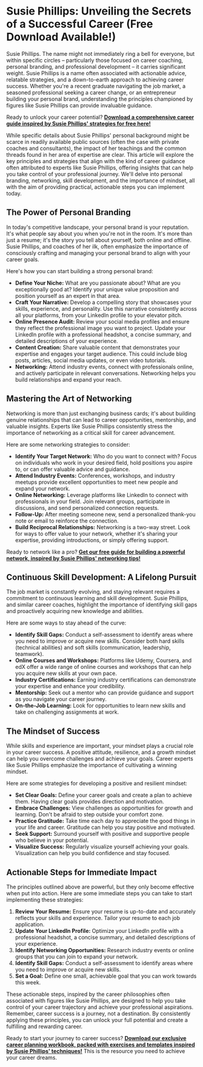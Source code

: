 # Susie Phillips: Unveiling the Secrets of a Successful Career (Free Download Available!)

Susie Phillips. The name might not immediately ring a bell for everyone, but within specific circles – particularly those focused on career coaching, personal branding, and professional development – it carries significant weight. Susie Phillips is a name often associated with actionable advice, relatable strategies, and a down-to-earth approach to achieving career success. Whether you're a recent graduate navigating the job market, a seasoned professional seeking a career change, or an entrepreneur building your personal brand, understanding the principles championed by figures like Susie Phillips can provide invaluable guidance.

Ready to unlock your career potential? **[Download a comprehensive career guide inspired by Susie Phillips' strategies for free here!](https://udemywork.com/susie-phillips)**

While specific details about Susie Phillips' personal background might be scarce in readily available public sources (often the case with private coaches and consultants), the impact of her teachings and the common threads found in her area of expertise are clear. This article will explore the key principles and strategies that align with the kind of career guidance often attributed to experts like Susie Phillips, offering insights that can help you take control of your professional journey. We'll delve into personal branding, networking, skill development, and the importance of mindset, all with the aim of providing practical, actionable steps you can implement today.

## The Power of Personal Branding

In today's competitive landscape, your personal brand is your reputation. It's what people say about you when you're not in the room. It's more than just a resume; it's the story you tell about yourself, both online and offline. Susie Phillips, and coaches of her ilk, often emphasize the importance of consciously crafting and managing your personal brand to align with your career goals.

Here's how you can start building a strong personal brand:

*   **Define Your Niche:** What are you passionate about? What are you exceptionally good at? Identify your unique value proposition and position yourself as an expert in that area.
*   **Craft Your Narrative:** Develop a compelling story that showcases your skills, experience, and personality. Use this narrative consistently across all your platforms, from your LinkedIn profile to your elevator pitch.
*   **Online Presence Audit:** Review your social media profiles and ensure they reflect the professional image you want to project. Update your LinkedIn profile with a professional headshot, a concise summary, and detailed descriptions of your experience.
*   **Content Creation:** Share valuable content that demonstrates your expertise and engages your target audience. This could include blog posts, articles, social media updates, or even video tutorials.
*   **Networking:** Attend industry events, connect with professionals online, and actively participate in relevant conversations. Networking helps you build relationships and expand your reach.

## Mastering the Art of Networking

Networking is more than just exchanging business cards; it's about building genuine relationships that can lead to career opportunities, mentorship, and valuable insights. Experts like Susie Phillips consistently stress the importance of networking as a critical skill for career advancement.

Here are some networking strategies to consider:

*   **Identify Your Target Network:** Who do you want to connect with? Focus on individuals who work in your desired field, hold positions you aspire to, or can offer valuable advice and guidance.
*   **Attend Industry Events:** Conferences, workshops, and industry meetups provide excellent opportunities to meet new people and expand your network.
*   **Online Networking:** Leverage platforms like LinkedIn to connect with professionals in your field. Join relevant groups, participate in discussions, and send personalized connection requests.
*   **Follow-Up:** After meeting someone new, send a personalized thank-you note or email to reinforce the connection.
*   **Build Reciprocal Relationships:** Networking is a two-way street. Look for ways to offer value to your network, whether it's sharing your expertise, providing introductions, or simply offering support.

Ready to network like a pro? **[Get our free guide for building a powerful network, inspired by Susie Phillips' networking tips!](https://udemywork.com/susie-phillips)**

## Continuous Skill Development: A Lifelong Pursuit

The job market is constantly evolving, and staying relevant requires a commitment to continuous learning and skill development. Susie Phillips, and similar career coaches, highlight the importance of identifying skill gaps and proactively acquiring new knowledge and abilities.

Here are some ways to stay ahead of the curve:

*   **Identify Skill Gaps:** Conduct a self-assessment to identify areas where you need to improve or acquire new skills. Consider both hard skills (technical abilities) and soft skills (communication, leadership, teamwork).
*   **Online Courses and Workshops:** Platforms like Udemy, Coursera, and edX offer a wide range of online courses and workshops that can help you acquire new skills at your own pace.
*   **Industry Certifications:** Earning industry certifications can demonstrate your expertise and enhance your credibility.
*   **Mentorship:** Seek out a mentor who can provide guidance and support as you navigate your career journey.
*   **On-the-Job Learning:** Look for opportunities to learn new skills and take on challenging assignments at work.

## The Mindset of Success

While skills and experience are important, your mindset plays a crucial role in your career success. A positive attitude, resilience, and a growth mindset can help you overcome challenges and achieve your goals. Career experts like Susie Phillips emphasize the importance of cultivating a winning mindset.

Here are some strategies for developing a positive and resilient mindset:

*   **Set Clear Goals:** Define your career goals and create a plan to achieve them. Having clear goals provides direction and motivation.
*   **Embrace Challenges:** View challenges as opportunities for growth and learning. Don't be afraid to step outside your comfort zone.
*   **Practice Gratitude:** Take time each day to appreciate the good things in your life and career. Gratitude can help you stay positive and motivated.
*   **Seek Support:** Surround yourself with positive and supportive people who believe in your potential.
*   **Visualize Success:** Regularly visualize yourself achieving your goals. Visualization can help you build confidence and stay focused.

## Actionable Steps for Immediate Impact

The principles outlined above are powerful, but they only become effective when put into action. Here are some immediate steps you can take to start implementing these strategies:

1.  **Review Your Resume:** Ensure your resume is up-to-date and accurately reflects your skills and experience. Tailor your resume to each job application.
2.  **Update Your LinkedIn Profile:** Optimize your LinkedIn profile with a professional headshot, a concise summary, and detailed descriptions of your experience.
3.  **Identify Networking Opportunities:** Research industry events or online groups that you can join to expand your network.
4.  **Identify Skill Gaps:** Conduct a self-assessment to identify areas where you need to improve or acquire new skills.
5.  **Set a Goal:** Define one small, achievable goal that you can work towards this week.

These actionable steps, inspired by the career philosophies often associated with figures like Susie Phillips, are designed to help you take control of your career trajectory and achieve your professional aspirations. Remember, career success is a journey, not a destination. By consistently applying these principles, you can unlock your full potential and create a fulfilling and rewarding career.

Ready to start your journey to career success? **[Download our exclusive career planning workbook, packed with exercises and templates inspired by Susie Phillips' techniques!](https://udemywork.com/susie-phillips)** This is the resource you need to achieve your career dreams.
